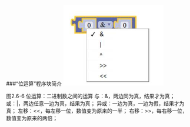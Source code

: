 ###“位运算”程序块简介
![img](/assets/image156.jpg)

图2.6-6
位运算：二进制数之间的运算 
与：&，两边同为真，结果才为真； 
或：|，两边任意一边为真，结果为真； 
异或：一边为真，一边为假，结果才为真； 
左移：<<，每左移一位，数值变为原来的一半； 
右移：>>，每右移一位，数值变为原来的两倍； 